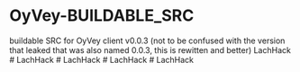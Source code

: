 # OyVey-BUILDABLE_SRC
buildable SRC for OyVey client v0.0.3 (not to be confused with the version that leaked that was also named 0.0.3, this is rewitten and better)
L a c h H a c k  
 # LachHack
#   L a c h H a c k  
 #   L a c h H a c k  
 #   L a c h H a c k  
 